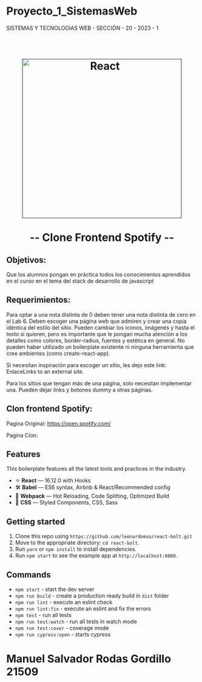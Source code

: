 # Proyecto_1_SistemasWeb

SISTEMAS Y TECNOLOGIAS WEB - SECCIÓN - 20 - 2023 - 1

<h1 align="center">
<br>
  <a href=""><img src="https://www.scdn.co/i/_global/open-graph-default.png" alt="React" width=420"></a>
<br>
<br>
-- Clone Frontend Spotify --
</h1>


## Objetivos:

Que los alumnos pongan en práctica todos los conocimientos aprendidos en el curso en el tema del stack de desarrollo de javascript

## Requerimientos:

Para optar a una nota distinta de 0 deben tener una nota distinta de cero en el Lab 6.  Deben escoger una página web que admiren y crear una copia idéntica del estilo del sitio. Pueden cambiar los iconos, imágenes y hasta el texto si quieren, pero es importante que le pongan mucha atención a los detalles como colores, border-radius, fuentes y estética en general. No pueden haber utilizado un boilerplate existente ni ninguna herramienta que cree ambientes (como create-react-app). 

Si necesitan inspiración para escoger un sitio, les dejo este link: EnlaceLinks to an external site.

Para los sitios que tengan más de una página, solo necesitan implementar una. Pueden dejar links y botones dummy a otras páginas.

       
## Clon frontend Spotify:
Pagina Original:  https://open.spotify.com/

Pagina Clon:   
    
## Features

This boilerplate features all the latest tools and practices in the industry.

- ⚛ **React** — 16.12.0 with Hooks
- 🛠 **Babel** — ES6 syntax, Airbnb & React/Recommended config
- 🚀 **Webpack**  — Hot Reloading, Code Splitting, Optimized Build
- 💅 **CSS** — Styled Components, CSS, Sass


## Getting started

1. Clone this repo using `https://github.com/leonardomso/react-bolt.git`
2. Move to the appropriate directory: `cd react-bolt`.<br />
3. Run `yarn` or `npm install` to install dependencies.<br />
4. Run `npm start` to see the example app at `http://localhost:8080`.

## Commands

- `npm start` - start the dev server
- `npm run build` - create a production ready build in `dist` folder
- `npm run lint` - execute an eslint check
- `npm run lint:fix` - execute an eslint and fix the errors
- `npm test` - run all tests
- `npm run test:watch` - run all tests in watch mode
- `npm run test:cover` - coverage mode
- `npm run cypress:open` - starts cypress


# Manuel Salvador Rodas Gordillo 21509
